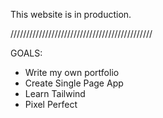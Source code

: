 This website is in production.

/////////////////////////////////////////////

GOALS:
- Write my own portfolio
- Create Single Page App
- Learn Tailwind
- Pixel Perfect
